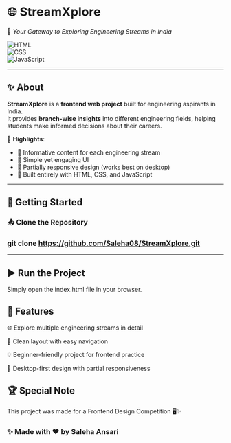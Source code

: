 # 🌐 StreamXplore  

📘 *Your Gateway to Exploring Engineering Streams in India*  

![HTML](https://img.shields.io/badge/HTML-5-orange?logo=html5)  
![CSS](https://img.shields.io/badge/CSS-3-blue?logo=css3)  
![JavaScript](https://img.shields.io/badge/JavaScript-yellow?logo=javascript)  

---

## ✨ About  
**StreamXplore** is a **frontend web project** built for engineering aspirants in India.  
It provides **branch-wise insights** into different engineering fields, helping students make informed decisions about their careers.  

🔑 **Highlights**:  
- 📖 Informative content for each engineering stream  
- 🎨 Simple yet engaging UI  
- 📱 Partially responsive design (works best on desktop)  
- 🌟 Built entirely with HTML, CSS, and JavaScript  

---

## 🚀 Getting Started  

### 📥 Clone the Repository  

### git clone https://github.com/Saleha08/StreamXplore.git
---
## ▶️ Run the Project

Simply open the index.html file in your browser.

## 📌 Features

🌐 Explore multiple engineering streams in detail

🎯 Clean layout with easy navigation

💡 Beginner-friendly project for frontend practice

📱 Desktop-first design with partial responsiveness

## 🏆 Special Note

This project was made for a Frontend Design Competition 🖥️✨

### ✨ Made with ❤️ by Saleha Ansari
